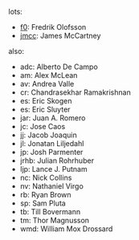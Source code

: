 lots:

- [f0](http://fredrikolofsson.com/): Fredrik Olofsson
- [jmcc](http://audiosynth.com/): James McCartney

also:

- adc: Alberto De Campo
- am: Alex McLean
- av: Andrea Valle
- cr: Chandrasekhar Ramakrishnan
- es: Eric Skogen
- es: Eric Sluyter
- jar: Juan A. Romero
- jc: Jose Caos
- jj: Jacob Joaquin
- jl: Jonatan Liljedahl
- jp: Josh Parmenter
- jrhb: Julian Rohrhuber
- ljp: Lance J. Putnam
- nc: Nick Collins
- nv: Nathaniel Virgo
- rb: Ryan Brown
- sp: Sam Pluta
- tb: Till Bovermann
- tm: Thor Magnusson
- wmd: William Mox Drossard
